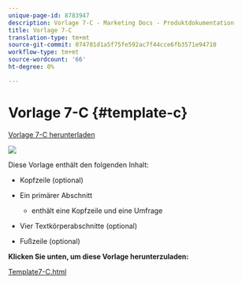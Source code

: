 ```yaml
---
unique-page-id: 8783947
description: Vorlage 7-C - Marketing Docs - Produktdokumentation
title: Vorlage 7-C
translation-type: tm+mt
source-git-commit: 074701d1a5f75fe592ac7f44cce6fb3571e94710
workflow-type: tm+mt
source-wordcount: '66'
ht-degree: 0%

---
```



# Vorlage 7-C {#template-c}

[Vorlage 7-C herunterladen](https://docs.marketo.com/download/attachments/8783947/template-7c.html?version=1&amp;modificationdate=1437693360000&amp;api=v2)

![](assets/image2015-7-29-14-3a37-3a3.png)

Diese Vorlage enthält den folgenden Inhalt:

* Kopfzeile (optional)
* Ein primärer Abschnitt

   * enthält eine Kopfzeile und eine Umfrage

* Vier Textkörperabschnitte (optional)
* Fußzeile (optional)

**Klicken Sie unten, um diese Vorlage herunterzuladen:**

[Template7-C.html](https://docs.marketo.com/download/attachments/8783947/template-7c.html?version=1&amp;modificationdate=1437693360000&amp;api=v2)
